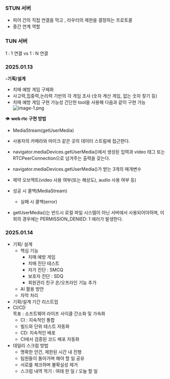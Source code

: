 ### STUN 서버

- 피어 간의 직접 연결을 막고 , 라우터의 제한을 결정하는 프로토콜
- 중간 연계 역할

### TUN 서버

1 : 1 연결 vs 1 : N 연결

### 2025.01.13

**-기획/설계** 

- 치매 예방 게임 구체화
- 사고력,집중력,논리력 기반의 각 게임 조사
(숫자 계산 게임, 없는 숫자 찾기 등)
- 치매 예방 게임 구현 가능성 
간단한 tool을 사용해 다음과 같이 구현 가능 
![image-1.png](./image-1.png)

👁️ **web rtc 구현 방법**
- MediaStream(getUserMedia)
- 사용자의 카메라와 마이크 같은 곳의 데이터 스트림에 접근한다.
- navigator.mediaDevices.getUserMedia()에서 생성된 입력과 video 태그 또는 RTCPeerConnection으로 넘겨주는 출력을 갖는다.
- navigator.mediaDevices.getUserMedia()가 받는 3개의 매개변수
- 제약 오브젝트(video 사용 여부(또는 해상도), audio 사용 여부 등)
- 성공 시 콜백(MediaStream)
    
    - 실패 시 콜백(error)
    
- getUserMedia()는 반드시 로컬 파일 시스템이 아닌 서버에서 사용되어야하며, 이외의 경우에는 PERMISSION_DENIED: 1 에러가 발생한다.

### 2025.01.14

- 기획/ 설계
    - 핵심 기능
        - 치매 예방 게임
        - 치매 진단 테스트
        - 자가 진단 : SMCQ
        - 보호자 진단 : SDQ
        - 회원관리
        친구 온/오프라인 기능 추가
    - AI 활용 방안
    - 자막 처리
- 기획/설계 기간 리스트업
- CI/CD  
목표 : 소프트웨어 라이프 사이클 간소화 및 가속화
    - CI : 지속적인 통합 
    - 빌드와 단위 테스트 자동화
    - CD: 지속적인 배포
    - CI에서 검증된 코드 배포 자동화
- 데일리 스크럼 방법
    - 명확한 안건, 제한된 시간 내 진행
    - 팀원들이 돌아가며 해야 할 일 공유
    - 서로를 체크하며 불확실성 제거
    - 스크럼 내역 적기 : 여태 한 일 / 오늘 할 일
